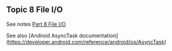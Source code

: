 ## Topic 8 File I/O

See notes [Part 8 File I/O](https://edward2.solent.ac.uk/course/mad/part8.html) 

See also [Android AsyncTask documentation] (https://developer.android.com/reference/android/os/AsyncTask)

